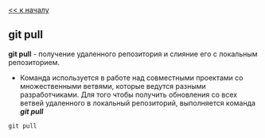 [<< к началу](./readme.md)

## git pull

**git pull** - получение удаленного репозитория и слияние его с локальным репозиторием.

* Команда используется в работе над совместными проектами со множественными ветвями, которые ведутся разными разработчиками. Для того чтобы получить обновления cо всех ветвей удаленного в локальный репозиторий, выполняется команда ***git pull***

```bash=
git pull
```


